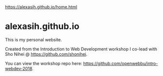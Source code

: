 https://alexasih.github.io/home.html

# alexasih.github.io
This is my personal website.

Created from the Introduction to Web Development workshop I co-lead with Sho Nihei @ https://github.com/shonihei.

You can view the workshop repo here: https://github.com/openwebbu/intro-webdev-2018.

